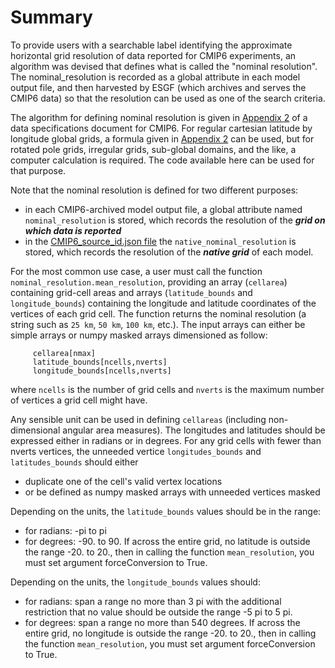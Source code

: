 # Summary

To provide users with a searchable label identifying the approximate horizontal grid resolution of data reported for CMIP6 experiments, an algorithm was devised that defines what is called the "nominal resolution".  The nominal_resolution is recorded as a global attribute in each model output file, and then harvested by ESGF (which archives and serves the CMIP6 data) so that the resolution can be used as one of the search criteria.  

The algorithm for defining nominal resolution is given in [Appendix 2](https://docs.google.com/document/d/1h0r8RZr_f3-8egBMMh7aqLwy3snpD6_MrDz1q8n5XUk/edit#bookmark=id.ibeh7ad2gpdi) of a data specifications document for CMIP6.  For regular cartesian latitude by longitude global grids, a formula given in [Appendix 2](https://docs.google.com/document/d/1h0r8RZr_f3-8egBMMh7aqLwy3snpD6_MrDz1q8n5XUk/edit#bookmark=id.ibeh7ad2gpdi) can be used, but for rotated pole grids, irregular grids, sub-global domains, and the like, a computer calculation is required.  The code available here can be used for that purpose.

Note that the nominal resolution is defined for two different purposes:
* in each CMIP6-archived model output file, a global attribute named `nominal_resolution` is stored, which records the resolution of the **_grid on which data is reported_**
* in the [CMIP6_source_id.json file](https://github.com/WCRP-CMIP/CMIP6_CVs/blob/master/CMIP6_source_id.json) the `native_nominal_resolution` is stored, which records the resolution of the **_native grid_** of each model.

For the most common use case, a user must call the function `nominal_resolution.mean_resolution`, providing an array (`cellarea`) containing grid-cell areas and arrays (`latitude_bounds` and `longitude_bounds`) containing the longitude and latitude coordinates of the vertices of each grid cell.  The function returns the nominal resolution (a string such as `25 km`, `50 km`, `100 km`, etc.).  The input arrays can either be simple arrays or numpy masked arrays dimensioned as follow:
```
     cellarea[nmax]
     latitude_bounds[ncells,nverts]
     longitude_bounds[ncells,nverts]
```

where `ncells` is the number of grid cells and `nverts` is the maximum number of vertices a grid cell might have.

Any sensible unit can be used in defining `cellareas` (including non-dimensional angular area measures).  The longitudes and latitudes should be expressed either in radians or in degrees.  For any grid cells with fewer than nverts vertices, the unneeded vertice `longitudes_bounds` and `latitudes_bounds` should either 
* duplicate one of the cell's valid vertex locations
* or be defined as numpy masked arrays with unneeded vertices masked

Depending on the units, the `latitude_bounds` values should be in the range:
* for radians: -pi to pi 
* for degrees: -90. to 90.  If across the entire grid, no latitude is outside the range -20. to 20., then in calling the function `mean_resolution`, you must set argument forceConversion to True.

Depending on the units, the `longitude_bounds` values should:
* for radians: span a range no more than 3 pi with the additional restriction that no value should be outside the range -5 pi to 5 pi. 
* for degrees: span a range no more than 540 degrees. If across the entire grid, no longitude is outside the range -20. to 20., then in calling the function `mean_resolution`, you must set argument forceConversion to True.

